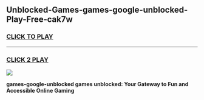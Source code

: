 
## Unblocked-Games-games-google-unblocked-Play-Free-cak7w
<h3>
<a href="https://premium76.site?title=games-google-unblocked&ref=24M">CLICK TO PLAY</a></h3>
<hr>

<h3>
<a href="https://premium76.site?title=games-google-unblocked&ref=24M">CLICK 2 PLAY</a>
  
</h3>

<a href="https://premium76.site?title=games-google-unblocked&ref=24M"><img src="https://clearcache.store/games.png"></a>


**games-google-unblocked games unblocked: Your Gateway to Fun and Accessible Online Gaming**
